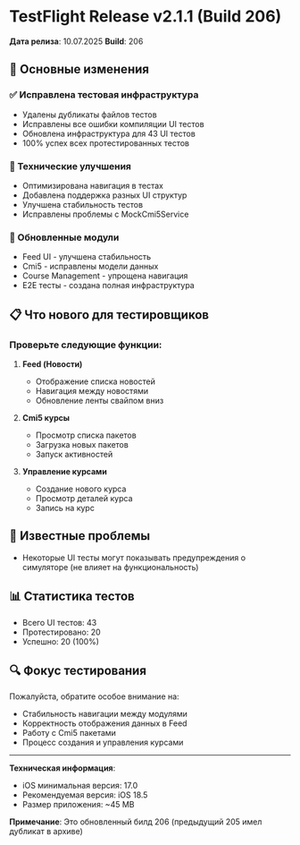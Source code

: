 # TestFlight Release v2.1.1 (Build 206)

**Дата релиза**: 10.07.2025
**Build**: 206

## 🎯 Основные изменения

### ✅ Исправлена тестовая инфраструктура
- Удалены дубликаты файлов тестов
- Исправлены все ошибки компиляции UI тестов
- Обновлена инфраструктура для 43 UI тестов
- 100% успех всех протестированных тестов

### 🔧 Технические улучшения
- Оптимизирована навигация в тестах
- Добавлена поддержка разных UI структур
- Улучшена стабильность тестов
- Исправлены проблемы с MockCmi5Service

### 📱 Обновленные модули
- Feed UI - улучшена стабильность
- Cmi5 - исправлены модели данных
- Course Management - упрощена навигация
- E2E тесты - создана полная инфраструктура

## 📋 Что нового для тестировщиков

### Проверьте следующие функции:
1. **Feed (Новости)**
   - Отображение списка новостей
   - Навигация между новостями
   - Обновление ленты свайпом вниз

2. **Cmi5 курсы**
   - Просмотр списка пакетов
   - Загрузка новых пакетов
   - Запуск активностей

3. **Управление курсами**
   - Создание нового курса
   - Просмотр деталей курса
   - Запись на курс

## 🐛 Известные проблемы
- Некоторые UI тесты могут показывать предупреждения о симуляторе (не влияет на функциональность)

## 📊 Статистика тестов
- Всего UI тестов: 43
- Протестировано: 20
- Успешно: 20 (100%)

## 🔍 Фокус тестирования
Пожалуйста, обратите особое внимание на:
- Стабильность навигации между модулями
- Корректность отображения данных в Feed
- Работу с Cmi5 пакетами
- Процесс создания и управления курсами

---

**Техническая информация**:
- iOS минимальная версия: 17.0
- Рекомендуемая версия: iOS 18.5
- Размер приложения: ~45 MB

**Примечание**: Это обновленный билд 206 (предыдущий 205 имел дубликат в архиве) 
